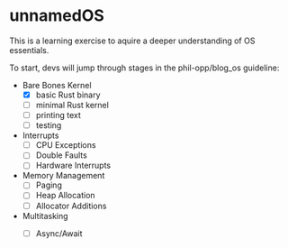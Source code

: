 # unnamedOS

This is a learning exercise to aquire a deeper understanding of OS essentials.

To start, devs will jump through stages in the phil-opp/blog_os guideline:
* Bare Bones Kernel
  * [x] basic Rust binary
  * [ ] minimal Rust kernel
  * [ ] printing text
  * [ ] testing
* Interrupts
  * [ ] CPU Exceptions
  * [ ] Double Faults
  * [ ] Hardware Interrupts
* Memory Management
  * [ ] Paging
  * [ ] Heap Allocation
  * [ ] Allocator Additions
* Multitasking
  * [ ] Async/Await
 

